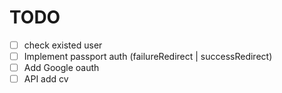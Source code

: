 # TODO

- [ ] check existed user
- [ ] Implement passport auth (failureRedirect | successRedirect)
- [ ] Add Google oauth
- [ ] API add cv

[](https://github.com/supercede/passport-auth-express)
[](https://codeburst.io/handling-authentication-in-nodejs-express-with-passport-part-2-mongodb-and-passport-50351c6e93e)
[](https://itnext.io/implementing-json-web-tokens-passport-js-in-a-javascript-application-with-react-b86b1f313436)

[](https://github.com/ga-wdi-exercises/express-passport-local-authentication)
[](https://github.com/tutsplus/passport-mongo)

[](https://github.com/shoaibcode/express-handler/tree/upload-image-part1)
[](https://anonystick.com/blog-developer/uploading-files-cloudinary-using-multer-and-expressjs-2019101942735655)

[](https://ec62a7a5-aaa9-47f4-a894-907d48db9530.ws-us02.gitpod.io/#/workspace/express-mongo-jwt-boilerplate)

[](https://github.com/godcrampy/Express-Local-Auth-Template)
[](https://github.com/codythegreat/express-passport-local-auth-boilerplate)
[](https://github.com/manjeshpv/passport-local-express4-mongoose-example)
[](https://github.com/djizco/mern-boilerplate)
